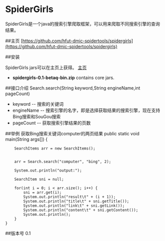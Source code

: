 # SpiderGirls
SpiderGirls是一个java的搜索引擎爬取框架，可以用来爬取不同搜索引擎的查询结果。


##主页
[https://github.com/hfut-dmic-spidertools/spidergirls](https://github.com/hfut-dmic-spidertools/spidergirls)


##安装

SpiderGirls jars可以在主页上获得。 [主页](https://github.com/hfut-dmic-spidertools/spidergirls)

+ __spidergirls-0.1-betaq-bin.zip__ contains core jars.


##接口介绍
Search.search(String keyword,String engineName,int pageCount)
+ keyword -- 搜索的关键词
+ engineName -- 搜索引擎的名字，即是选择获取结果的搜索引擎，现在支持Bing搜索和SouGou搜索
+ pageCount -- 获取搜索引擎结果的页数


##举例
获取Bing搜索关键词computer的两页结果
    public static void main(String args[]) {
       
        SearchItems arr = new SearchItems();


        arr = Search.search("computer", "bing", 2);

        System.out.println("output:");

        SearchItem sni = null;

        for(int i = 0; i < arr.size(); i++) {
            sni = arr.get(i);
            System.out.println("result\t" + (i + 1));
            System.out.println("title\t" + sni.getTitle());
            System.out.println("link\t" + sni.getLink());
            System.out.println("content\t" + sni.getContent());
            System.out.println();
        }
    }


##版本号 
0.1

